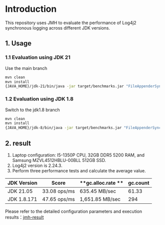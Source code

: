 # Introduction

This repository uses JMH to evaluate the performance of Log4j2 synchronous logging across different JDK versions.

## 1. Usage

### 1.1 Evaluation using JDK 21

Use the main branch

```bash
mvn clean
mvn install
{JAVA_HOME}/jdk-21/bin/java -jar target/benchmarks.jar "FileAppenderSyncBenchmark.*" -jvmArgs "-Xmx2g -Xms2g" -f 2 -t 16 -w 10 -wi 2 -r 30 -i 2 -to 300 -prof gc -rf json
```


### 1.2 Evaluation using JDK 1.8

Switch to the jdk1.8 branch

```bash
mvn clean
mvn install
{JAVA_HOME}/jdk-8/bin/java -jar target/benchmarks.jar "FileAppenderSyncBenchmark.*" -jvmArgs "-Xmx2g -Xms2g" -f 2 -t 16 -w 10 -wi 2 -r 30 -i 2 -to 300 -prof gc -rf json
```

## 2. result

1. Laptop configuration: I5-1350P CPU, 32GB DDR5 5200 RAM, and Samsung MZVL4512HBLU-00BLL 512GB SSD.
2. Log4j2 version is 2.24.3.
3. Perform three performance tests and calculate the average value.

| **JDK Version** | **Score**    | **gc.alloc.rate ** | **gc.count** |
| --------------- | ------------ |--------------------| ------------ |
| JDK 21.05       | 33.08 ops/ms | 635.45 MB/sec      | 61.33        |
| JDK 1.8.171     | 47.65 ops/ms | 1,651.85 MB/sec    | 294          |

Please refer to the detailed configuration parameters and execution results：[jmh-result](jmh-result)